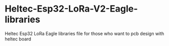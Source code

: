 # Heltec-Esp32-LoRa-V2-Eagle-libraries
Heltec Esp32 LoRa Eagle libraries file for those who want to pcb design with heltec board 
